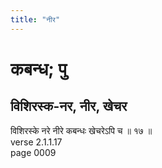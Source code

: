```yaml
---
title: "नीर"
---
```


# कबन्ध; पु
## विशिरस्क-नर, नीर, खेचर
विशिरस्के नरे नीरे कबन्धः खेचरेऽपि च ॥ १७ ॥<br />verse 2.1.1.17<br />page 0009

